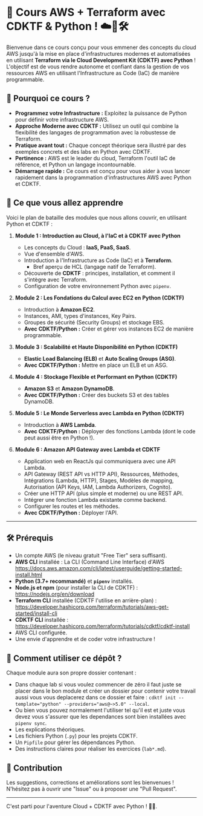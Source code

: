 # 🚀 Cours AWS + Terraform avec CDKTF & Python ! ☁️🐍🛠️

Bienvenue dans ce cours conçu pour vous emmener des concepts du cloud AWS jusqu'à la mise en place d'infrastructures modernes et automatisées en utilisant **Terraform via le Cloud Development Kit (CDKTF) avec Python** ! L'objectif est de vous rendre autonome et confiant dans la gestion de vos ressources AWS en utilisant l'Infrastructure as Code (IaC) de manière programmable.

## 🤔 Pourquoi ce cours ?

*   **Programmez votre Infrastructure :** Exploitez la puissance de Python pour définir votre infrastructure AWS.
*   **Approche Moderne avec CDKTF :** Utilisez un outil qui combine la flexibilité des langages de programmation avec la robustesse de Terraform.
*   **Pratique avant tout :** Chaque concept théorique sera illustré par des exemples concrets et des labs en Python avec CDKTF.
*   **Pertinence :** AWS est le leader du cloud, Terraform l'outil IaC de référence, et Python un langage incontournable.
*   **Démarrage rapide :** Ce cours est conçu pour vous aider à vous lancer rapidement dans la programmation d'infrastructures AWS avec Python et CDKTF.

## 🎯 Ce que vous allez apprendre

Voici le plan de bataille des modules que nous allons couvrir, en utilisant Python et CDKTF :

1.  **Module 1 : Introduction au Cloud, à l'IaC et à CDKTF avec Python**
    *   Les concepts du Cloud : **IaaS, PaaS, SaaS**.
    *   Vue d'ensemble d'AWS.
    *   Introduction à l'Infrastructure as Code (IaC) et à **Terraform**.
        *   Bref aperçu de HCL (langage natif de Terraform).
    *   Découverte de **CDKTF** : principes, installation, et comment il s'intègre avec Terraform.
    *   Configuration de votre environnement Python avec `pipenv`.

2.  **Module 2 : Les Fondations du Calcul avec EC2 en Python (CDKTF)**
    *   Introduction à **Amazon EC2**.
    *   Instances, AMI, types d'instances, Key Pairs.
    *   Groupes de sécurité (Security Groups) et stockage EBS.
    *   **Avec CDKTF/Python :** Créer et gérer vos instances EC2 de manière programmable.

3.  **Module 3 : Scalabilité et Haute Disponibilité en Python (CDKTF)**
    *   **Elastic Load Balancing (ELB)** et **Auto Scaling Groups (ASG)**.
    *   **Avec CDKTF/Python :** Mettre en place un ELB et un ASG.

4.  **Module 4 : Stockage Flexible et Performant en Python (CDKTF)**
    *   **Amazon S3** et **Amazon DynamoDB**.
    *   **Avec CDKTF/Python :** Créer des buckets S3 et des tables DynamoDB.

5.  **Module 5 : Le Monde Serverless avec Lambda en Python (CDKTF)**
    *   Introduction à **AWS Lambda**.
    *   **Avec CDKTF/Python :** Déployer des fonctions Lambda (dont le code peut aussi être en Python !).

6.  **Module 6 : Amazon API Gateway avec Lambda et CDKTF**
    *   Application web en ReactJs qui communiquera avec une API Lambda.
    *   API Gateway (REST API vs HTTP API), Ressources, Méthodes, Intégrations (Lambda, HTTP), Stages, Modèles de mapping, Autorisation (API Keys, IAM, Lambda Authorizers, Cognito).
    *   Créer une HTTP API (plus simple et moderne) ou une REST API.
    *   Intégrer une fonction Lambda existante comme backend.
    *   Configurer les routes et les méthodes.
    *   **Avec CDKTF/Python :** Déployer l'API.

---

## 🛠️ Prérequis

*   Un compte AWS (le niveau gratuit "Free Tier" sera suffisant).
*   **AWS CLI** installée : La CLI (Command Line Interface) d'AWS https://docs.aws.amazon.com/cli/latest/userguide/getting-started-install.html
*   **Python (3.7+ recommandé)** et **`pipenv`** installés.
*   **Node.js et npm** (pour installer la CLI de CDKTF) : https://nodejs.org/en/download
*   **Terraform CLI** installée (CDKTF l'utilise en arrière-plan) : https://developer.hashicorp.com/terraform/tutorials/aws-get-started/install-cli
*   **CDKTF CLI** installée : https://developer.hashicorp.com/terraform/tutorials/cdktf/cdktf-install
*   AWS CLI configurée.
*   Une envie d'apprendre et de coder votre infrastructure !

## 📖 Comment utiliser ce dépôt ?

Chaque module aura son propre dossier contenant :
* Dans chaque lab si vous voulez commencer de zéro il faut juste se placer dans le bon module et créer un dossier pour contenir votre travail aussi vous vous deplacerez dans ce dossier et faire : `cdktf init --template="python" --providers="aws@~>5.0" --local`.
* Ou bien vous pouvez normalement l'utiliser tel qu'il est et juste vous devez vous s'assurer que les dependances sont bien installées avec `pipenv sync`.
*   Les explications théoriques.
*   Les fichiers Python (`.py`) pour les projets CDKTF.
*   Un `Pipfile` pour gérer les dépendances Python.
*   Des instructions claires pour réaliser les exercices (`lab*.md`).

## 🤝 Contribution

Les suggestions, corrections et améliorations sont les bienvenues ! N'hésitez pas à ouvrir une "Issue" ou à proposer une "Pull Request".

---

C'est parti pour l'aventure Cloud + CDKTF avec Python ! 🚀🐍.